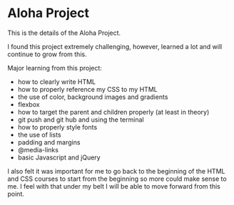 # Aloha Project

This is the details of the Aloha Project.

I found this project extremely challenging, however, learned a lot and will continue to grow from this.

Major learning from this project:
- how to clearly write HTML
- how to properly reference my CSS to my HTML
- the use of color, background images and gradients
- flexbox
- how to target the parent and children properly (at least in theory)
- git push and git hub and using the terminal
- how to properly style fonts
- the use of lists
- padding and margins
- @media-links
- basic Javascript and jQuery

I also felt it was important for me to go back to the beginning of the HTML and CSS courses to start from the beginning so more could make sense to me.  I feel with that under my belt I will be able to move forward from this point.